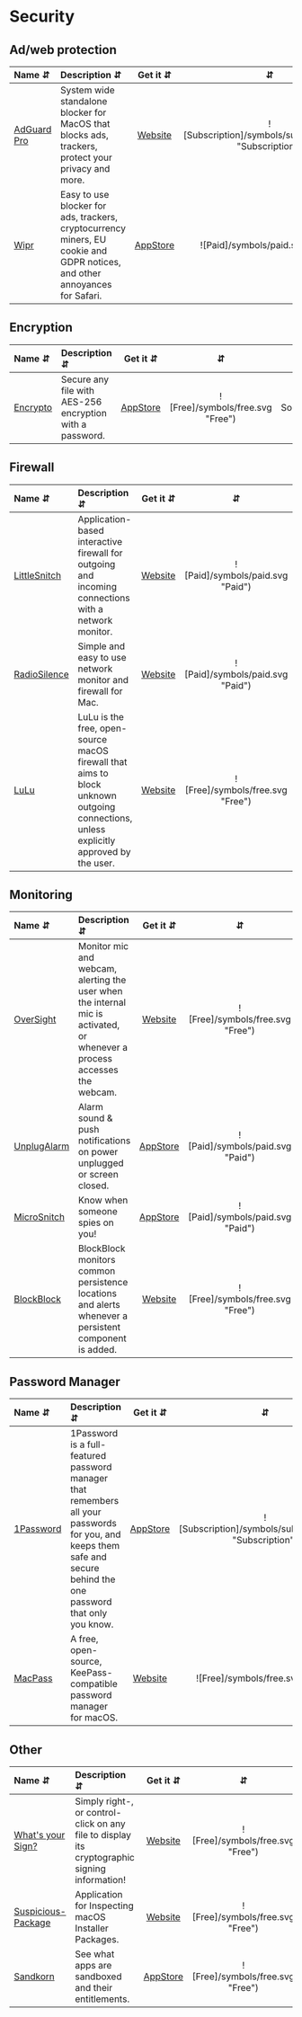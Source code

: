 # Security

## Ad/web protection
| Name ⇵ | Description ⇵ | Get it ⇵ | ⇵ | ⇵ |
|:-------|:--------------|:--------:|:-:|:-:|
|[AdGuard Pro](https://adguard.com/en/adguard-mac/overview.html)| System wide standalone blocker for MacOS that blocks ads, trackers, protect your privacy and more.|[Website](https://adguard.com/en/adguard-mac/overview.html)|![Subscription]/symbols/subscription.svg "Subscription")|![Closed-Source]/symbols/closed.svg "Closed-Source")|
|[Wipr](https://giorgiocalderolla.com/wipr.html)| Easy to use blocker for ads, trackers, cryptocurrency miners, EU cookie and GDPR notices, and other annoyances for Safari.|[AppStore](https://apps.apple.com/us/app/wipr/id1320666476?mt=12)|![Paid]/symbols/paid.svg "Paid")|![Closed-Source]/symbols/closed.svg "Closed-Source")|


## Encryption
| Name ⇵ | Description ⇵ | Get it ⇵ | ⇵ | ⇵ |
|:-------|:--------------|:--------:|:-:|:-:|
|[Encrypto](https://macpaw.com/encrypto)| Secure any file with AES-256 encryption with a password.|[AppStore](https://apps.apple.com/us/app/encrypto-secure-your-files/id935235287)|![Free]/symbols/free.svg "Free")|![Closed-Source]/symbols/closed.svg "Closed-Source")|


## Firewall
| Name ⇵ | Description ⇵ | Get it ⇵ | ⇵ | ⇵ |
|:-------|:--------------|:--------:|:-:|:-:|
|[LittleSnitch](https://www.obdev.at/products/littlesnitch/)| Application-based interactive firewall for outgoing and incoming connections with a network monitor.|[Website](https://www.obdev.at/products/littlesnitch/)|![Paid]/symbols/paid.svg "Paid")|![Closed-Source]/symbols/closed.svg "Closed-Source")|
|[RadioSilence](https://radiosilenceapp.com/)| Simple and easy to use network monitor and firewall for Mac.|[Website](https://radiosilenceapp.com/)|![Paid]/symbols/paid.svg "Paid")|![Closed-Source]/symbols/closed.svg "Closed-Source")|
|[LuLu](https://objective-see.com/products/lulu.html)| LuLu is the free, open-source macOS firewall that aims to block unknown outgoing connections, unless explicitly approved by the user.|[Website](https://objective-see.com/products/lulu.html)|![Free]/symbols/free.svg "Free")|![Open-Source]/symbols/closed.svg "Closed-Source")|


## Monitoring
| Name ⇵ | Description ⇵ | Get it ⇵ | ⇵ | ⇵ |
|:-------|:--------------|:--------:|:-:|:-:|
|[OverSight](https://objective-see.com/products/oversight.html)| Monitor mic and webcam, alerting the user when the internal mic is activated, or whenever a process accesses the webcam. |[Website](https://objective-see.com/products/oversight.html)|![Free]/symbols/free.svg "Free")|![Closed-Source]/symbols/closed.svg "Closed-Source")|
|[UnplugAlarm](https://unplugalarm.app/)| Alarm sound & push notifications on power unplugged or screen closed.|[AppStore](https://itunes.apple.com/app/id1489026302)|![Paid]/symbols/paid.svg "Paid")|![Closed-Source]/symbols/closed.svg "Closed-Source")|
|[MicroSnitch](https://www.obdev.at/products/microsnitch/index.html)| Know when someone spies on you!|[AppStore](https://apps.apple.com/app/micro-snitch/id972028355?ct=odweb&ls=1&mt=12)|![Paid]/symbols/paid.svg "Paid")|![Closed-Source]/symbols/closed.svg "Closed-Source")|
|[BlockBlock](https://objective-see.com/products/blockblock.html)| BlockBlock monitors common persistence locations and alerts whenever a persistent component is added.|[Website](https://objective-see.com/products/blockblock.html)|![Free]/symbols/free.svg "Free")|![Open-Source]/symbols/open.svg "Open-Source")|


## Password Manager
| Name ⇵ | Description ⇵ | Get it ⇵ | ⇵ | ⇵ |
|:-------|:--------------|:--------:|:-:|:-:|
|[1Password](https://1password.com/)| 1Password is a full-featured password manager that remembers all your passwords for you, and keeps them safe and secure behind the one password that only you know.|[AppStore](https://apps.apple.com/us/app/1password-7-password-manager/id1333542190?mt=12)|![Subscription]/symbols/subscription.svg "Subscription")|![Closed-Source]/symbols/closed.svg "Closed-Source")|
|[MacPass](https://macpassapp.org/)| A free, open-source, KeePass-compatible password manager for macOS.|[Website](https://macpassapp.org/)|![Free]/symbols/free.svg "Free")|![Open-Source]/symbols/open.svg "Open-Source")|


## Other
| Name ⇵ | Description ⇵ | Get it ⇵ | ⇵ | ⇵ |
|:-------|:--------------|:--------:|:-:|:-:|
|[What's your Sign?](https://objective-see.com/products/whatsyoursign.html)| Simply right-, or control-click on any file to display its cryptographic signing information!|[Website](https://objective-see.com/products/whatsyoursign.html)|![Free]/symbols/free.svg "Free")|![Open-Source]/symbols/open.svg "Open-Source")|
|[Suspicious-Package](https://www.mothersruin.com/software/SuspiciousPackage/)| Application for Inspecting macOS Installer Packages.|[Website](https://www.mothersruin.com/software/SuspiciousPackage/)|![Free]/symbols/free.svg "Free")|![Closed-Source]/symbols/closed.svg "Closed-Source")|
|[Sandkorn](https://www.peterborgapps.com/sandkorn/)| See what apps are sandboxed and their entitlements.|[AppStore](https://apps.apple.com/app/sandkorn/id1377973524?ls=1&mt=12)|![Free]/symbols/free.svg "Free")|![Closed-Source]/symbols/closed.svg "Closed-Source")|
